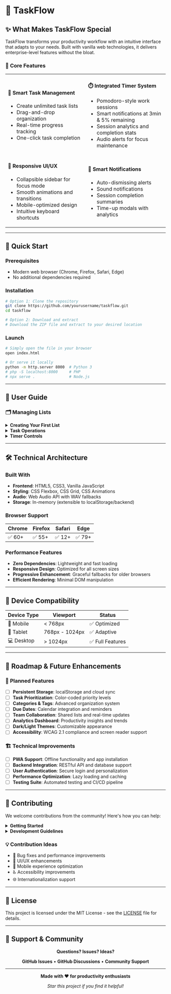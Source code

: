 # 🚀 TaskFlow


## ✨ What Makes TaskFlow Special

TaskFlow transforms your productivity workflow with an intuitive interface that adapts to your needs. Built with vanilla web technologies, it delivers enterprise-level features without the bloat.

### 🎯 **Core Features**

<table>
<tr>
<td width="50%">

#### 📝 **Smart Task Management**
- Create unlimited task lists
- Drag-and-drop organization
- Real-time progress tracking
- One-click task completion

</td>
<td width="50%">

#### ⏱️ **Integrated Timer System**
- Pomodoro-style work sessions
- Smart notifications at 3min & 5% remaining
- Session analytics and completion stats
- Audio alerts for focus maintenance

</td>
</tr>
<tr>
<td width="50%">

#### 🎨 **Responsive UI/UX**
- Collapsible sidebar for focus mode
- Smooth animations and transitions
- Mobile-optimized design
- Intuitive keyboard shortcuts

</td>
<td width="50%">

#### 🔔 **Smart Notifications**
- Auto-dismissing alerts
- Sound notifications
- Session completion summaries
- Time-up modals with analytics

</td>
</tr>
</table>

---

## 🚀 Quick Start

### Prerequisites
- Modern web browser (Chrome, Firefox, Safari, Edge)
- No additional dependencies required

### Installation

```bash
# Option 1: Clone the repository
git clone https://github.com/yourusername/taskflow.git
cd taskflow

# Option 2: Download and extract
# Download the ZIP file and extract to your desired location
```

### Launch
```bash
# Simply open the file in your browser
open index.html

# Or serve it locally
python -m http.server 8000  # Python 3
# php -S localhost:8000     # PHP
# npx serve .               # Node.js
```

---

## 📖 User Guide

### 🗂️ **Managing Lists**

<details>
<summary><strong>Creating Your First List</strong></summary>

1. Click **"Create New List"** in the sidebar
2. Enter a descriptive title
3. Set optional timer duration (minutes)
4. Press **Enter** or click **"Create List"**

</details>

<details>
<summary><strong>Task Operations</strong></summary>

- **Add Task**: Type in the input field and press Enter
- **Complete Task**: Click the checkbox to mark as done
- **Delete Task**: Click the "Delete" button
- **View Progress**: Watch the progress bar update in real-time

</details>

<details>
<summary><strong>Timer Controls</strong></summary>

- **Start/Pause**: Click the timer button to begin/pause sessions
- **Reset**: Reset timer to original duration
- **Notifications**: Receive alerts at 3 minutes and 5% time remaining
- **Session Summary**: View completion stats when timer ends

</details>

---

## 🛠️ Technical Architecture

### Built With
- **Frontend**: HTML5, CSS3, Vanilla JavaScript
- **Styling**: CSS Flexbox, CSS Grid, CSS Animations
- **Audio**: Web Audio API with WAV fallbacks
- **Storage**: In-memory (extensible to localStorage/backend)

### Browser Support
| Chrome | Firefox | Safari | Edge |
|--------|---------|--------|------|
| ✅ 60+ | ✅ 55+  | ✅ 12+ | ✅ 79+ |

### Performance Features
- **Zero Dependencies**: Lightweight and fast loading
- **Responsive Design**: Optimized for all screen sizes
- **Progressive Enhancement**: Graceful fallbacks for older browsers
- **Efficient Rendering**: Minimal DOM manipulation

---

## 📱 Device Compatibility

<div align="center">

| Device Type | Viewport | Status |
|-------------|----------|--------|
| 📱 Mobile | < 768px | ✅ Optimized |
| 📱 Tablet | 768px - 1024px | ✅ Adaptive |
| 💻 Desktop | > 1024px | ✅ Full Features |

</div>

---

## 🔮 Roadmap & Future Enhancements

### 🎯 **Planned Features**
- [ ] **Persistent Storage**: localStorage and cloud sync
- [ ] **Task Prioritization**: Color-coded priority levels
- [ ] **Categories & Tags**: Advanced organization system
- [ ] **Due Dates**: Calendar integration and reminders
- [ ] **Team Collaboration**: Shared lists and real-time updates
- [ ] **Analytics Dashboard**: Productivity insights and trends
- [ ] **Dark/Light Themes**: Customizable appearance
- [ ] **Accessibility**: WCAG 2.1 compliance and screen reader support

### 🏗️ **Technical Improvements**
- [ ] **PWA Support**: Offline functionality and app installation
- [ ] **Backend Integration**: RESTful API and database support
- [ ] **User Authentication**: Secure login and personalization
- [ ] **Performance Optimization**: Lazy loading and caching
- [ ] **Testing Suite**: Automated testing and CI/CD pipeline

---

## 🤝 Contributing

We welcome contributions from the community! Here's how you can help:

<details>
<summary><strong>Getting Started</strong></summary>

1. **Fork** the repository
2. **Clone** your fork locally
3. **Create** a feature branch
4. **Make** your changes
5. **Test** thoroughly
6. **Submit** a pull request

</details>

<details>
<summary><strong>Development Guidelines</strong></summary>

- Follow existing code style and conventions
- Add comments for complex functionality
- Test on multiple browsers and devices
- Update documentation for new features
- Include screenshots for UI changes

</details>

### 💡 **Contribution Ideas**
- 🐛 Bug fixes and performance improvements
- 🎨 UI/UX enhancements
- 📱 Mobile experience optimization
- ♿ Accessibility improvements
- 🌐 Internationalization support

---

## 📄 License

This project is licensed under the MIT License - see the [LICENSE](LICENSE) file for details.

---

## 💬 Support & Community

<div align="center">

**Questions? Issues? Ideas?**

**GitHub Issues** • **GitHub Discussions** • **Community Support**

---

**Made with ❤️ for productivity enthusiasts**

*Star this project if you find it helpful!*

</div>
